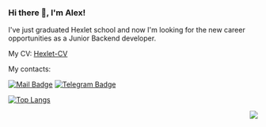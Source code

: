 ### Hi there 👋, I'm Alex!  
  
I've just graduated Hexlet school and now I'm looking for the new career opportunities as a Junior Backend developer.  
  
My CV: [Hexlet-CV](https://cv.hexlet.io/resumes/592)  
  
My contacts:  
  
[![Mail Badge](https://img.shields.io/badge/-12oprs@gmail.com-c0392b?style=flat&labelColor=c0392b&logo=gmail&logoColor=white)](mailto:12oprs@gmail.com) 
[![Telegram Badge](https://img.shields.io/badge/-Telegram-0088cc?style=flat-square&logo=Telegram&logoColor=white)](https://t.me/alexl1234)  

[![Top Langs](https://github-readme-stats.vercel.app/api/top-langs/?username=12oprs&layout=compact&theme=vision-friendly-dark)](https://github.com/anuraghazra/github-readme-stats)
<p align="right"> <img src="https://komarev.com/ghpvc/?username=12oprs" /> </p>

<!--
**12oprs/12oprs** is a ✨ _special_ ✨ repository because its `README.md` (this file) appears on your GitHub profile.

Here are some ideas to get you started:

- 🔭 I’m currently working on ...
- 🌱 I’m currently learning ...
- 👯 I’m looking to collaborate on ...
- 🤔 I’m looking for help with ...
- 💬 Ask me about ...
- 📫 How to reach me: ...
- 😄 Pronouns: ...
- ⚡ Fun fact: ...
-->
